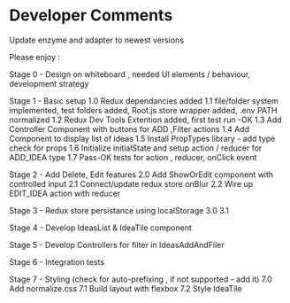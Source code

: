 # Developer Comments
Update enzyme and adapter to newest versions

Please enjoy :

Stage 0 - Design on whiteboard , needed UI elements / behaviour, development strategy 

Stage 1 - Basic setup 
1.0 Redux dependancies added
1.1 file/folder system implemented, test folders added, Root.js store wrapper added, .env PATH normalized
1.2 Redux Dev Tools Extention added, first test run -OK
1.3 Add Controller Component with buttons for ADD ,Filter actions
1.4 Add Component to display list of ideas
1.5 Install PropTypes library - add type check for props
1.6 Initialize initialState and setup action / reducer for ADD_IDEA type
1.7 Pass-OK tests for action , reducer, onClick event

Stage 2 - Add Delete, Edit features
2.0 Add ShowOrEdit component with controlled input
2.1 Connect/update redux store onBlur 
2.2 Wire up EDIT_IDEA action with reducer

Stage 3 - Redux store persistance using localStorage
3.0
3.1

Stage 4 - Develop IdeasList & IdeaTile component

Stage 5 - Develop Controllers for filter in IdeasAddAndFiler

Stage 6 - Integration tests

Stage 7 - Styling (check for auto-prefixing , if not supported - add it)
7.0 Add normalize.css 
7.1 Build layout with flexbox
7.2 Style IdeaTile